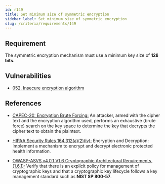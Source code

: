 ```yaml
---
id: r149
title: Set minimum size of symmetric encryption
sidebar_label: Set minimum size of symmetric encryption
slug: /criteria/requirements/149
---
```


## Requirement

The symmetric encryption mechanism
must use a minimum key size of **128 bits**.

## Vulnerabilities

- [052. Insecure encryption algorithm](/criteria/vulnerabilities/052)

## References

- [CAPEC-20: Encryption Brute Forcing:](https://capec.mitre.org/data/definitions/20.html)
An attacker,
armed with the cipher text
and the encryption algorithm used,
performs an exhaustive (brute force) search
on the key space
to determine the key that decrypts
the cipher text
to obtain the plaintext.

- [HIPAA Security Rules 164.312(a)(2)(iv):](https://www.law.cornell.edu/cfr/text/45/164.312)
Encryption and Decryption:
Implement a mechanism
to encrypt and decrypt
electronic protected health information.

- [OWASP-ASVS v4.0.1 V1.6 Cryptographic Architectural Requirements.(1.6.1):](https://owasp.org/www-pdf-archive/OWASP_Application_Security_Verification_Standard_4.0-en.pdf)
Verify that there is an explicit policy
for management of cryptographic keys
and that a cryptographic key lifecycle follows
a key management standard
such as **NIST SP 800-57**.
